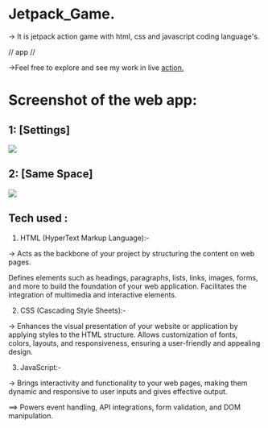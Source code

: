   # Jetpack_Game.                                                                   

  -> It is jetpack action game with html, css and javascript coding language's.                      

                  
// app //


  ->Feel free to explore and see my work in live <a href='https://super-gta-adventure.vercel.app/'>action.</a>                                                                      
           


# Screenshot of the web app:
## 1: [Settings]

  <img src="https://utfs.io/f/mJvRnIkXEid5iun7zJgotJEDuSHdcl0XM94hkUnz2sWZQfVg"/>

## 2: [Same Space]
  <img src="https://utfs.io/f/mJvRnIkXEid5K0ZVQafFybz6lwTPv4jp0I8ZhrQC1cn75UoR"/>


## Tech used :

1. HTML (HyperText Markup Language):-

-> Acts as the backbone of your project by structuring the content on web pages.

 Defines elements such as headings, paragraphs, lists, links, images, forms, and more to build the foundation of your web application.
Facilitates the integration of multimedia and interactive elements.


2. CSS (Cascading Style Sheets):-                  

-> Enhances the visual presentation of your website or application by applying styles to the HTML structure.
Allows customization of fonts, colors, layouts, and responsiveness, ensuring a user-friendly and appealing design.


3. JavaScript:- 

-> Brings interactivity and functionality to your web pages, making them dynamic and responsive to user inputs and gives effective output. 

==>  Powers event handling, API integrations, form validation, and DOM manipulation. 
